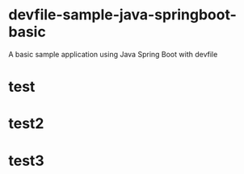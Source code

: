 # devfile-sample-java-springboot-basic
A basic sample application using Java Spring Boot with devfile

# test
# test2
# test3
